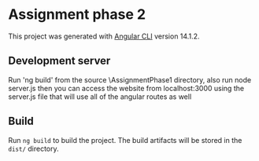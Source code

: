 # Assignment phase 2

This project was generated with [Angular CLI](https://github.com/angular/angular-cli) version 14.1.2.

## Development server

Run 'ng build' from the source \AssignmentPhase1 directory, also run node server.js then you can access the website from localhost:3000 using the server.js file that will use all of the angular routes as well

## Build

Run `ng build` to build the project. The build artifacts will be stored in the `dist/` directory.


